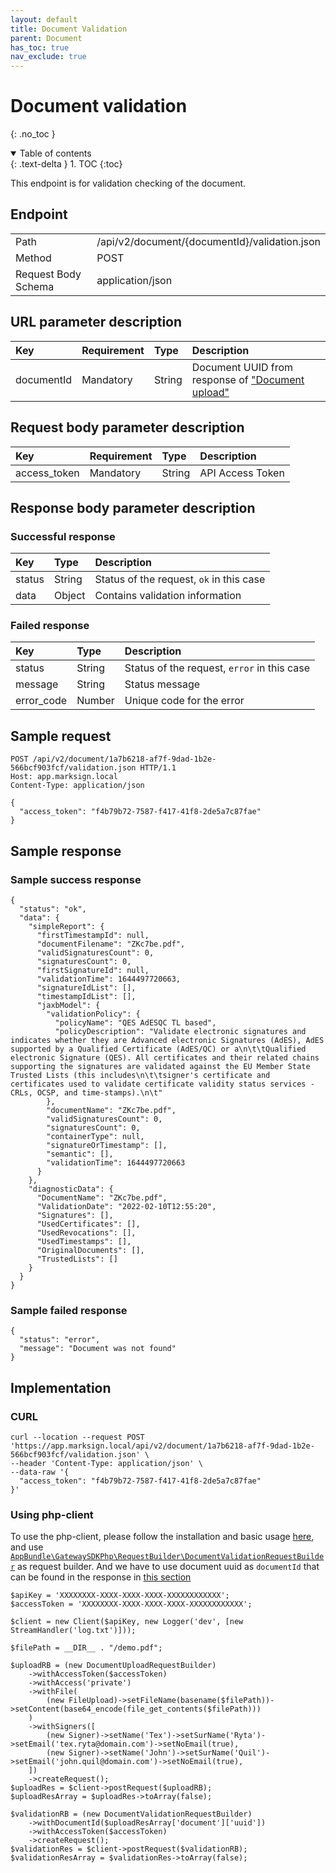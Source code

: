 ```yaml
---
layout: default
title: Document Validation
parent: Document
has_toc: true
nav_exclude: true
---
```


# Document validation
{: .no_toc }

<details open markdown="block">
  <summary>
    Table of contents
  </summary>
  {: .text-delta }
1. TOC
{:toc}
</details>

This endpoint is for validation checking of the document.

## Endpoint

<table>
  <tbody>
    <tr>
      <td>Path</td>
      <td>/api/v2/document/{documentId}/validation.json</td>
    </tr>
    <tr>
      <td>Method</td>
      <td>POST</td>
    </tr>
    <tr>
      <td>Request Body Schema</td>
      <td>application/json</td>
    </tr>
  </tbody>
</table>

## URL parameter description

| Key |  Requirement | Type | Description |
| :--- |  :--- | :--- | :--- |
| documentId |  Mandatory | String | Document UUID from response of ["Document upload"](/Document/document-upload.html#usage) |

## Request body parameter description

| Key |  Requirement | Type | Description |
| :--- |  :--- | :--- | :--- |
| access_token |  Mandatory | String | API Access Token |

## Response body parameter description

### Successful response

| Key | Type | Description |
| :--- | :--- | :--- |
| status | String | Status of the request, `ok` in this case |
| data | Object | Contains validation information |

### Failed response

| Key | Type | Description |
| :--- | :--- | :--- |
| status | String | Status of the request, `error` in this case |
| message | String | Status message |
| error_code | Number | Unique code for the error |

## Sample request

```
POST /api/v2/document/1a7b6218-af7f-9dad-1b2e-566bcf903fcf/validation.json HTTP/1.1
Host: app.marksign.local
Content-Type: application/json

{
  "access_token": "f4b79b72-7587-f417-41f8-2de5a7c87fae"
}
```
## Sample response

### Sample success response

```
{
  "status": "ok",
  "data": {
    "simpleReport": {
      "firstTimestampId": null,
      "documentFilename": "ZKc7be.pdf",
      "validSignaturesCount": 0,
      "signaturesCount": 0,
      "firstSignatureId": null,
      "validationTime": 1644497720663,
      "signatureIdList": [],
      "timestampIdList": [],
      "jaxbModel": {
        "validationPolicy": {
          "policyName": "QES AdESQC TL based",
          "policyDescription": "Validate electronic signatures and indicates whether they are Advanced electronic Signatures (AdES), AdES supported by a Qualified Certificate (AdES/QC) or a\n\t\tQualified electronic Signature (QES). All certificates and their related chains supporting the signatures are validated against the EU Member State Trusted Lists (this includes\n\t\tsigner's certificate and certificates used to validate certificate validity status services - CRLs, OCSP, and time-stamps).\n\t"
        },
        "documentName": "ZKc7be.pdf",
        "validSignaturesCount": 0,
        "signaturesCount": 0,
        "containerType": null,
        "signatureOrTimestamp": [],
        "semantic": [],
        "validationTime": 1644497720663
      }
    },
    "diagnosticData": {
      "DocumentName": "ZKc7be.pdf",
      "ValidationDate": "2022-02-10T12:55:20",
      "Signatures": [],
      "UsedCertificates": [],
      "UsedRevocations": [],
      "UsedTimestamps": [],
      "OriginalDocuments": [],
      "TrustedLists": []
    }
  }
}
```

### Sample failed response

```
{
  "status": "error",
  "message": "Document was not found"
}
```

## Implementation

### CURL

```
curl --location --request POST 'https://app.marksign.local/api/v2/document/1a7b6218-af7f-9dad-1b2e-566bcf903fcf/validation.json' \
--header 'Content-Type: application/json' \
--data-raw '{
  "access_token": "f4b79b72-7587-f417-41f8-2de5a7c87fae"
}'
```

### Using php-client

To use the php-client, please follow the installation and basic usage [here](/sdk-php-client.html#usage), and use [`AppBundle\GatewaySDKPhp\RequestBuilder\DocumentValidationRequestBuilder`](/class-ref/GatewaySDKPhp/RequestBuilder/DocumentValidationRequestBuilder.html#usage) as request builder.
And we have to use document uuid as `documentId` that can be found in the response in [this section](/Document/document-upload.html#usage#using-php-client)

```
$apiKey = 'XXXXXXXX-XXXX-XXXX-XXXX-XXXXXXXXXXXX';
$accessToken = 'XXXXXXXX-XXXX-XXXX-XXXX-XXXXXXXXXXXX';

$client = new Client($apiKey, new Logger('dev', [new StreamHandler('log.txt')]));

$filePath = __DIR__ . "/demo.pdf";

$uploadRB = (new DocumentUploadRequestBuilder)
    ->withAccessToken($accessToken)
    ->withAccess('private')
    ->withFile(
        (new FileUpload)->setFileName(basename($filePath))->setContent(base64_encode(file_get_contents($filePath)))
    )
    ->withSigners([
        (new Signer)->setName('Tex')->setSurName('Ryta')->setEmail('tex.ryta@domain.com')->setNoEmail(true),
        (new Signer)->setName('John')->setSurName('Quil')->setEmail('john.quil@domain.com')->setNoEmail(true),
    ])
    ->createRequest();
$uploadRes = $client->postRequest($uploadRB);
$uploadResArray = $uploadRes->toArray(false);

$validationRB = (new DocumentValidationRequestBuilder)
    ->withDocumentId($uploadResArray['document']['uuid'])
    ->withAccessToken($accessToken)
    ->createRequest();
$validationRes = $client->postRequest($validationRB);
$validationResArray = $validationRes->toArray(false);
```